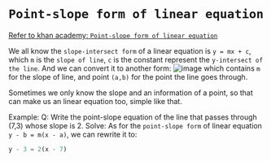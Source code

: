 # `Point-slope form of linear equation`

[Refer to khan academy: `Point-slope form of linear equation`](https://www.khanacademy.org/math/algebra/two-var-linear-equations/point-slope/a/point-slope-form-review)

We all know the `slope-intersect form` of a linear equation is `y = mx + c`, which `m` is the `slope of line`, `c` is the constant represent the `y-intersect of the line`.
And we can convert it to another form: 
![image](https://user-images.githubusercontent.com/14041622/37447392-e2ab704c-285c-11e8-86dc-1d186de160c6.png)
which contains `m` for the slope of line, and point `(a,b)` for the point the line goes through.

Sometimes we only know the slope and an information of a point, so that can make us an linear equation too, simple like that.

Example:
Q: Write the point-slope equation of the line that passes through (7,3) whose slope is 2.
Solve:
As for the `point-slope form` of linear equation `y - b = m(x - a)`, we can rewrite it to:
```py
y - 3 = 2(x - 7)
```